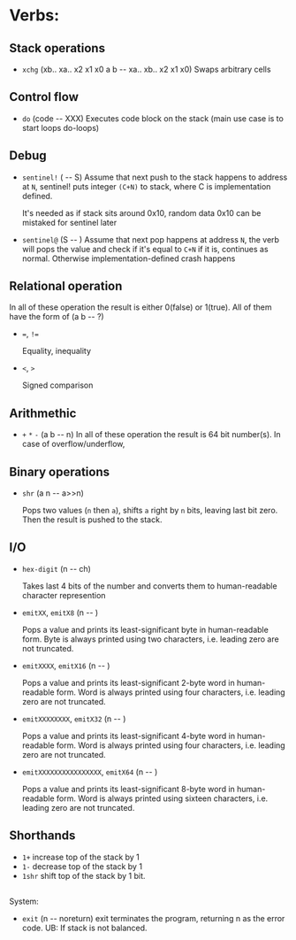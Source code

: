 # Verbs:

## Stack operations
* `xchg` (xb.. xa.. x2 x1 x0 a b -- xa.. xb.. x2 x1 x0)
    Swaps arbitrary cells

## Control flow

* `do`  (code -- XXX)
 Executes code block on the stack (main use case is to start loops do-loops)

## Debug
* `sentinel!` ( -- S)
    Assume that next push to the stack happens to address at `N`,
    sentinel! puts integer `(C+N)` to stack,
    where C is implementation defined.

    It's needed as if stack sits around 0x10, random data 0x10
    can be mistaked for sentinel later

* `sentinel@` (S -- )
    Assume that next pop happens at address `N`,
    the verb will pops the value and check if it's equal to `C+N`
    if it is, continues as normal.
    Otherwise implementation-defined crash happens

## Relational operation
In all of these operation the result is either 0(false) or 1(true).
All of them have the form of (a b -- ?)

* `=`, `!=`

    Equality, inequality

* `<`, `>`

    Signed comparison

## Arithmethic


* `+` `*` `-` (a b -- n)
    In all of these operation the result is 64 bit number(s). In case of overflow/underflow,

## Binary operations
* `shr` (a n -- a>>n)

    Pops two values (`n` then `a`), shifts `a` right by `n` bits,
    leaving last bit zero. Then the result is pushed to the stack.

## I/O
* `hex-digit` (n -- ch)

    Takes last 4 bits of the number and converts them
    to human-readable character represention

* `emitXX`, `emitX8` (n -- )

    Pops a value and prints its least-significant byte in human-readable form. Byte is always printed using two characters, i.e. leading zero are not truncated.

* `emitXXXX`, `emitX16` (n -- )

    Pops a value and prints its least-significant 2-byte word in human-readable form. Word is always printed using four characters, i.e. leading zero are not truncated.

* `emitXXXXXXXX`, `emitX32` (n -- )

    Pops a value and prints its least-significant 4-byte word in human-readable form. Word is always printed using four characters, i.e. leading zero are not truncated.

* `emitXXXXXXXXXXXXXXXX`, `emitX64` (n -- )

    Pops a value and prints its least-significant 8-byte word in human-readable form. Word is always printed using sixteen characters, i.e. leading zero are not truncated.

## Shorthands

* `1+` increase top of the stack by 1
* `1-` decrease top of the stack by 1
* `1shr` shift top of the stack by 1 bit.

##
System:

* `exit` (n -- noreturn) exit
    terminates the program, returning n as the error code.
    UB: If stack is not balanced.

